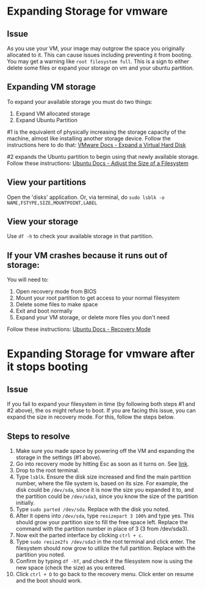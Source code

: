 # Expanding Storage for vmware

## Issue
As you use your VM, your image may outgrow the space you originally allocated to it. This can cause issues including preventing it from booting. You may get a warning like `root filesystem full`. This is a sign to either delete some files or expand your storage on vm and your ubuntu partition.

## Expanding VM storage
To expand your available storage you must do two things:
1. Expand VM allocated storage
2. Expand Ubuntu Partition

#1 is the equivalent of physically increasing the storage capacity of the machine, almost like installing another storage device. Follow the instructions here to do that: [VMware Docs - Expand a Virtual Hard Disk](https://docs.vmware.com/en/VMware-Workstation-Pro/17/com.vmware.ws.using.doc/GUID-73BEB4E6-A1B9-41F4-BA37-364C4B067AA8.html)

#2 expands the Ubuntu partition to begin using that newly available storage. Follow these instructions: [Ubuntu Docs - Adjust the Size of a Filesystem](https://help.ubuntu.com/stable/ubuntu-help/disk-resize.html.en)

## View your partitions
Open the 'disks' application. Or, via terminal, do `sudo lsblk -o NAME,FSTYPE,SIZE,MOUNTPOINT,LABEL`

## View your storage
Use `df -h` to check your available storage in that partition.

## If your VM crashes because it runs out of storage:
You will need to:
1. Open recovery mode from BIOS
2. Mount your root partition to get access to your normal filesystem
3. Delete some files to make space
4. Exit and boot normally
5. Expand your VM storage, or delete more files you don't need


Follow these instructions: [Ubuntu Docs - Recovery Mode](https://wiki.ubuntu.com/RecoveryMode)


# Expanding Storage for vmware after it stops booting

## Issue
If you fail to expand your filesystem in time (by following both steps #1 and #2 above), the os might refuse to boot. If you are facing this issue, you can expand the size in recovery mode. For this, follow the steps below.

## Steps to resolve

1. Make sure you made space by powering off the VM and expanding the storage in the settings (#1 above).
2. Go into recovery mode by hitting Esc as soon as it turns on. See [link](https://platform9.com/kb/openstack/how-to-boot-into-recovery-mode-on-an-ubuntu-cloud-image).
3. Drop to the root terminal.
4. Type `lsblk`. Ensure the disk size increased and find the main partition number, where the file system is, based on its size. For example, the disk could be `/dev/sda`, since it is now the size you expanded it to, and the partition could be `/dev/sda3`, since you know the size of the partition initially.
5. Type `sudo parted /dev/sda`. Replace with the disk you noted.
6. After it opens into `/dev/sda`, type `resizepart 3 100%` and type yes. This should grow your partition size to fill the free space left. Replace the command with the partition number in place of 3 (3 from /dev/sda3).
7. Now exit the parted interface by clicking `ctrl + c`.
8. Type `sudo resize2fs /dev/sda3` in the root terminal and click enter. The filesystem should now grow to utilize the full partition. Replace with the partition you noted.
9. Confirm by typing `df -hT`, and check if the filesystem now is using the new space (check the size) as you entered. 
10. Click `ctrl + D` to go back to the recovery menu. Click enter on resume and the boot should work.







